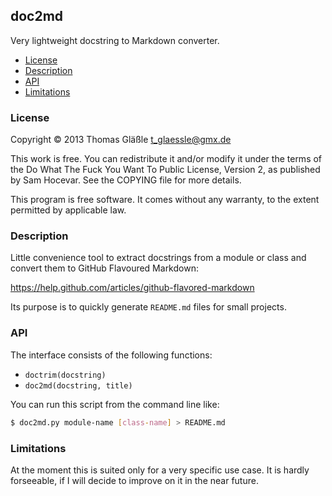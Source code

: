 ## doc2md

Very lightweight docstring to Markdown converter.

- [License](#license)
- [Description](#description)
- [API](#api)
- [Limitations](#limitations)


### License

Copyright © 2013 Thomas Gläßle <t_glaessle@gmx.de>

This work  is free. You can  redistribute it and/or modify  it under the
terms of the Do What The Fuck  You Want To Public License, Version 2, as
published by Sam Hocevar. See the COPYING file for more details.

This program  is free software.  It comes  without any warranty,  to the
extent permitted by applicable law.


### Description

Little convenience tool to extract docstrings from a module or class and
convert them to GitHub Flavoured Markdown:

https://help.github.com/articles/github-flavored-markdown

Its purpose is to quickly generate `README.md` files for small projects.


### API

The interface consists of the following functions:

 - `doctrim(docstring)`
 - `doc2md(docstring, title)`

You can run this script from the command line like:

```bash
$ doc2md.py module-name [class-name] > README.md
```


### Limitations

At the moment  this is suited only  for a very specific use  case. It is
hardly forseeable, if I will decide to improve on it in the near future.
